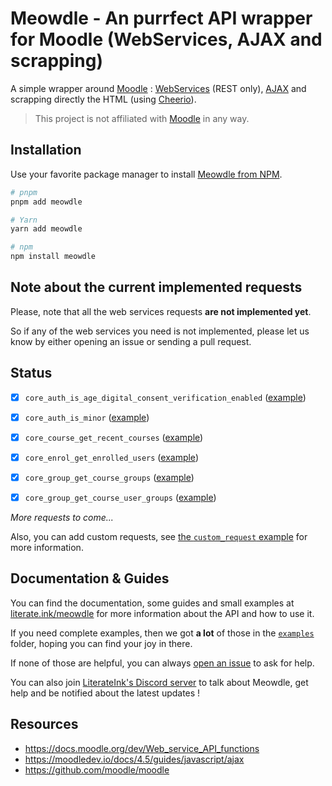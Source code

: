# Meowdle - An purrfect API wrapper for Moodle (WebServices, AJAX and scrapping)

A simple wrapper around [Moodle](https://github.com/moodle/moodle) : [WebServices](https://docs.moodle.org/404/en/Web_services) (REST only), [AJAX](https://moodledev.io/docs/4.4/guides/javascript/ajax) and scrapping directly the HTML (using [Cheerio](https://cheerio.js.org/)).

> This project is not affiliated with [Moodle](https://github.com/moodle) in any way.

## Installation

Use your favorite package manager to install [Meowdle from NPM](https://www.npmjs.com/package/meowdle).

```bash
# pnpm
pnpm add meowdle

# Yarn
yarn add meowdle

# npm
npm install meowdle
```

## Note about the current implemented requests

Please, note that all the web services requests **are not implemented yet**.

So if any of the web services you need is not implemented, please let us know
by either opening an issue or sending a pull request.

## Status

- [x] `core_auth_is_age_digital_consent_verification_enabled` ([example](./examples/webservice/core_auth_is_age_digital_consent_verification_enabled.ts))
- [x] `core_auth_is_minor` ([example](./examples/webservice/core_auth_is_minor.ts))

- [x] `core_course_get_recent_courses` ([example](./examples/webservice/core_course_get_recent_courses.ts))

- [x] `core_enrol_get_enrolled_users` ([example](./examples/webservice/core_enrol_get_enrolled_users.ts))

- [x] `core_group_get_course_groups` ([example](./examples/webservice/core_group_get_course_groups.ts))
- [x] `core_group_get_course_user_groups` ([example](./examples/webservice/core_group_get_course_user_groups.ts))

*More requests to come...*

Also, you can add custom requests, see [the `custom_request` example](./examples/webservice/custom_request.ts) for more information.

## Documentation & Guides

You can find the documentation, some guides and small examples at [literate.ink/meowdle](https://literate.ink/meowdle) for more information about the API and how to use it.

If you need complete examples, then we got **a lot** of those in the [`examples`](https://github.com/LiterateInk/Meowdle/tree/js/examples) folder, hoping you can find your joy in there.

If none of those are helpful, you can always [open an issue](https://github.com/LiterateInk/Meowdle/issues) to ask for help.

You can also join [LiterateInk's Discord server](https://literate.ink/discord) to talk about Meowdle, get help and be notified about the latest updates !

## Resources

- <https://docs.moodle.org/dev/Web_service_API_functions>
- <https://moodledev.io/docs/4.5/guides/javascript/ajax>
- <https://github.com/moodle/moodle>
